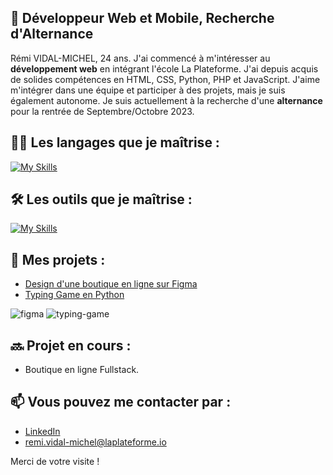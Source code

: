## 📝 Développeur Web et Mobile, Recherche d'Alternance

Rémi VIDAL-MICHEL, 24 ans. J'ai commencé à m'intéresser au **développement web** en intégrant l'école La Plateforme. J'ai depuis acquis de solides compétences en HTML, CSS, Python, PHP et JavaScript. J'aime m'intégrer dans une équipe et participer à des projets, mais je suis également autonome.
Je suis actuellement à la recherche d'une **alternance** pour la rentrée de Septembre/Octobre 2023.

## 👨‍💻 Les langages que je maîtrise : 

[![My Skills](https://skillicons.dev/icons?i=html,css,js,py,php,mysql)](https://skillicons.dev)

## 🛠️ Les outils que je maîtrise : 

[![My Skills](https://skillicons.dev/icons?i=vscode,ableton,ps,pr,xd,figma)](https://skillicons.dev)

## 🚀 Mes projets :

* [Design d'une boutique en ligne sur Figma](https://github.com/remi-vidal-michel/Figma "Projet Figma")
* [Typing Game en Python](https://github.com/remi-vidal-michel/typinggame "Typing Game")

![figma](https://github.com/remi-vidal-michel/remi-vidal-michel/assets/114652963/352d167e-5d19-47f6-be8b-2a9c44d7e1a5)
![typing-game](https://github.com/remi-vidal-michel/remi-vidal-michel/assets/114652963/ca39cc41-b7f8-4772-a9cc-140eabd55d9e)

## 🔜 Projet en cours :

* Boutique en ligne Fullstack.

## 📫 Vous pouvez me contacter par :

* [LinkedIn](https://www.linkedin.com/in/r%C3%A9mi-vidal-michel-a4b3ba271/ "LinkedIn de Rémi Vidal-Michel")
* [remi.vidal-michel@laplateforme.io](mailto:remi.vidal-michel@laplateforme.io "Mail à Rémi Vidal-Michel")

Merci de votre visite !
